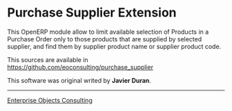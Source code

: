 Purchase Supplier Extension
===========================

This OpenERP module allow to limit available selection of Products
in a Purchase Order only to those products that are supplied by selected supplier,
and find them by supplier product name or supplier product code.

This sources are available in https://github.com/eoconsulting/purchase_supplier

This software was original writed by **Javier Duran**.

__________

[Enterprise Objects Consulting](http://www.eoconsulting.com.ar)
